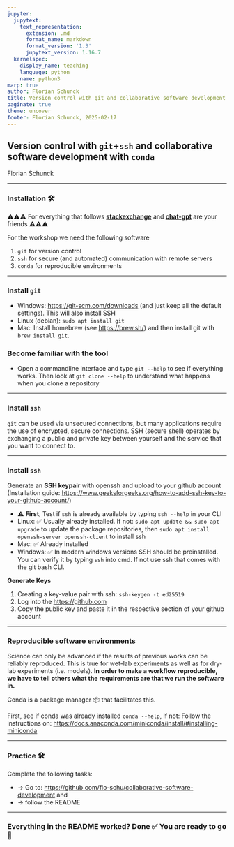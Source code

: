 ```yaml
---
jupyter:
  jupytext:
    text_representation:
      extension: .md
      format_name: markdown
      format_version: '1.3'
      jupytext_version: 1.16.7
  kernelspec:
    display_name: teaching
    language: python
    name: python3
marp: true
author: Florian Schunck
title: Version control with git and collaborative software development
paginate: true
theme: uncover
footer: Florian Schunck, 2025-02-17
---
```


## **Version control** with `git`+`ssh` and **collaborative software development** with `conda`

Florian Schunck


---
### Installation 🛠️

⚠⚠⚠
For everything that follows [**stackexchange**](https://stackexchange.com) and [**chat-gpt**](https://librechat.uni-osnabrueck.de) are your friends 
⚠⚠⚠

For the workshop we need the following software

1. `git` for version control
2. `ssh` for secure (and automated) communication with remote servers
3. `conda` for reproducible environments

---
<style scoped>
section {
  font-size: 18pt;
}
</style>

### Install `git`

+ Windows: https://git-scm.com/downloads (and just keep all the default settings). This will also install SSH
+ Linux (debian): `sudo apt install git`
+ Mac: Install homebrew (see https://brew.sh/) and then install git with `brew install git`.

### Become familiar with the tool

+ Open a commandline interface and type `git --help` to see if everything works. Then look at `git clone --help` to understand what happens when you clone a repository


---
<style scoped>
  section {
    font-size: 18pt;
}
</style>
### Install `ssh`

`git` can be used via unsecured connections, but many applications require the use of encrypted, secure connections. SSH (*s*ecure *sh*ell) operates by exchanging a public and private key between yourself and the service that you want to connect to.


---
<style scoped>
  section {
    font-size: 18pt;
}
</style>
### Install `ssh`

Generate an **SSH keypair** with openssh and upload to your github account (Installation guide: https://www.geeksforgeeks.org/how-to-add-ssh-key-to-your-github-account/)

+ ⚠ **First**, Test if `ssh` is already available by typing `ssh --help` in your CLI 
+ Linux: ✅ Usually already installed. If not: `sudo apt update && sudo apt upgrade` to update the package repositories, then `sudo apt install openssh-server openssh-client` to install ssh
+ Mac: ✅ Already installed
+ Windows: ✅ In modern windows versions SSH should be preinstalled. You can verify it by typing `ssh` into cmd. If not use ssh that comes with the git bash CLI.

**Generate Keys**

1. Creating a key-value pair with ssh: `ssh-keygen -t ed25519`
2. Log into the https://github.com
3. Copy the public key and paste it in the respective section of your github account


---
### **Reproducible** software environments

<style scoped>
section {
  font-size: 18pt;
}
</style>

Science can only be advanced if the results of previous works can be reliably reproduced. This is true for wet-lab experiments as well as for dry-lab experiments (i.e. models). **In order to make a workflow reproducible, we have to tell others what the requirements are that we run the software in.**

Conda is a package manager 📦 that facilitates this.

First, see if conda was already installed `conda --help`, if not: Follow the instructions on: https://docs.anaconda.com/miniconda/install/#installing-miniconda


---
### Practice 🛠️

Complete the following tasks:
+ $\rightarrow$ Go to: https://github.com/flo-schu/collaborative-software-development and 
+ $\rightarrow$ follow the README


---
### Everything in the README worked? Done ✅ You are ready to go 🚀